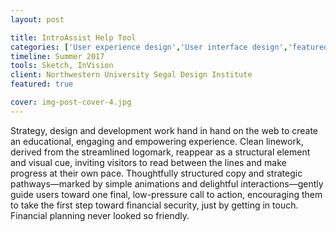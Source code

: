 ```yaml
---
layout: post

title: IntroAssist Help Tool
categories: ['User experience design','User interface design','featured']
timeline: Summer 2017
tools: Sketch, InVision
client: Northwestern University Segal Design Institute
featured: true

cover: img-post-cover-4.jpg
---
```


<p>Strategy, design and development work hand in hand on the web to create an educational, engaging and empowering experience. Clean linework, derived from the streamlined logomark, reappear as a structural element and visual cue, inviting visitors to read between the lines and make progress at their own pace. Thoughtfully structured copy and strategic pathways—marked by simple animations and delightful interactions—gently guide users toward one final, low-pressure call to action, encouraging them to take the first step toward financial security, just by getting in touch. Financial planning never looked so friendly.</p>
